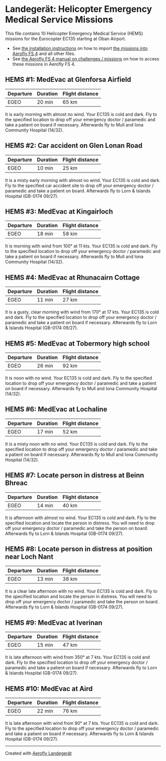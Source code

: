 # Landegerät: Helicopter Emergency Medical Service Missions

This file contains 10 Helicopter Emergency Medical Service (HEMS) missions for the Eurocopter EC135 starting at Oban Airport.

- See [the installation instructions](https://fboes.github.io/aerofly-missions/docs/generic-installation.html) on how to import [the missions into Aerofly FS 4](missions/custom_missions_user.tmc) and all other files.
- See [the Aerofly FS 4 manual on challenges / missions](https://www.aerofly.com/tutorials/missions/) on how to access these missions in Aerofly FS 4.

## HEMS #1: MedEvac at Glenforsa Airfield

| Departure | Duration | Flight distance |
| --------- | -------- | --------------- |
| EGEO      | 20 min   | 65 km           |

It is early morning with almost no wind. Your EC135 is cold and dark.
Fly to the specified location to drop off your emergency doctor / paramedic and take a patient on board if necessary. Afterwards fly to Mull and Iona Community Hospital (14/32).

## HEMS #2: Car accident on Glen Lonan Road

| Departure | Duration | Flight distance |
| --------- | -------- | --------------- |
| EGEO      | 10 min   | 25 km           |

It is a misty early morning with almost no wind. Your EC135 is cold and dark.
Fly to the specified car accident site to drop off your emergency doctor / paramedic and take a patient on board. Afterwards fly to Lorn & Islands Hospital (GB-0174 09/27).

## HEMS #3: MedEvac at Kingairloch

| Departure | Duration | Flight distance |
| --------- | -------- | --------------- |
| EGEO      | 18 min   | 58 km           |

It is morning with wind from 100° at 11 kts. Your EC135 is cold and dark.
Fly to the specified location to drop off your emergency doctor / paramedic and take a patient on board if necessary. Afterwards fly to Mull and Iona Community Hospital (14/32).

## HEMS #4: MedEvac at Rhunacairn Cottage

| Departure | Duration | Flight distance |
| --------- | -------- | --------------- |
| EGEO      | 11 min   | 27 km           |

It is a gusty, clear morning with wind from 170° at 17 kts. Your EC135 is cold and dark.
Fly to the specified location to drop off your emergency doctor / paramedic and take a patient on board if necessary. Afterwards fly to Lorn & Islands Hospital (GB-0174 09/27).

## HEMS #5: MedEvac at Tobermory high school

| Departure | Duration | Flight distance |
| --------- | -------- | --------------- |
| EGEO      | 26 min   | 92 km           |

It is noon with no wind. Your EC135 is cold and dark.
Fly to the specified location to drop off your emergency doctor / paramedic and take a patient on board if necessary. Afterwards fly to Mull and Iona Community Hospital (14/32).

## HEMS #6: MedEvac at Lochaline

| Departure | Duration | Flight distance |
| --------- | -------- | --------------- |
| EGEO      | 17 min   | 52 km           |

It is a misty noon with no wind. Your EC135 is cold and dark.
Fly to the specified location to drop off your emergency doctor / paramedic and take a patient on board if necessary. Afterwards fly to Mull and Iona Community Hospital (14/32).

## HEMS #7: Locate person in distress at Beinn Bhreac

| Departure | Duration | Flight distance |
| --------- | -------- | --------------- |
| EGEO      | 14 min   | 40 km           |

It is afternoon with almost no wind. Your EC135 is cold and dark.
Fly to the specified location and locate the person in distress. You will need to drop off your emergency doctor / paramedic and take the person on board. Afterwards fly to Lorn & Islands Hospital (GB-0174 09/27).

## HEMS #8: Locate person in distress at position near Loch Nant

| Departure | Duration | Flight distance |
| --------- | -------- | --------------- |
| EGEO      | 13 min   | 38 km           |

It is a clear late afternoon with no wind. Your EC135 is cold and dark.
Fly to the specified location and locate the person in distress. You will need to drop off your emergency doctor / paramedic and take the person on board. Afterwards fly to Lorn & Islands Hospital (GB-0174 09/27).

## HEMS #9: MedEvac at Iverinan

| Departure | Duration | Flight distance |
| --------- | -------- | --------------- |
| EGEO      | 15 min   | 47 km           |

It is late afternoon with wind from 350° at 7 kts. Your EC135 is cold and dark.
Fly to the specified location to drop off your emergency doctor / paramedic and take a patient on board if necessary. Afterwards fly to Lorn & Islands Hospital (GB-0174 09/27).

## HEMS #10: MedEvac at Aird

| Departure | Duration | Flight distance |
| --------- | -------- | --------------- |
| EGEO      | 22 min   | 76 km           |

It is late afternoon with wind from 90° at 7 kts. Your EC135 is cold and dark.
Fly to the specified location to drop off your emergency doctor / paramedic and take a patient on board if necessary. Afterwards fly to Lorn & Islands Hospital (GB-0174 09/27).


---

Created with [Aerofly Landegerät](https://github.com/fboes/aerofly-patterns)
